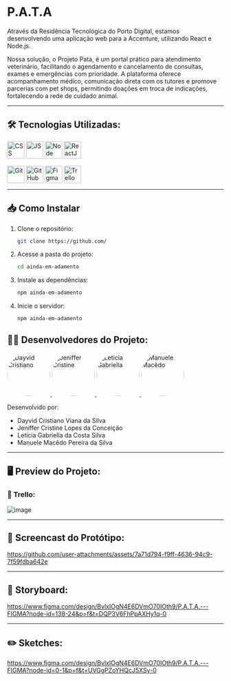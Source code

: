 # P.A.T.A

Através da Residência Tecnológica do Porto Digital, estamos desenvolvendo uma aplicação web para a Accenture, utilizando React e Node.js.

Nossa solução, o Projeto Pata, é um portal prático para atendimento veterinário, facilitando o agendamento e cancelamento de consultas, exames e emergências com prioridade. A plataforma oferece acompanhamento médico, comunicação direta com os tutores e promove parcerias com pet shops, permitindo doações em troca de indicações, fortalecendo a rede de cuidado animal.

---

## 🛠 Tecnologias Utilizadas:

<div style="display: inline_block">
  <img align="center" alt="CSS" heigth="30" width="40" src="https://cdn.jsdelivr.net/gh/devicons/devicon@latest/icons/css3/css3-original.svg">
  <img align="center" alt="JS" heigth="30" width="40" src="https://cdn.jsdelivr.net/gh/devicons/devicon@latest/icons/javascript/javascript-original.svg">
  <img align="center" alt="Node" heigth="30" width="40" src="https://cdn.jsdelivr.net/gh/devicons/devicon@latest/icons/nodejs/nodejs-original.svg">
  <img align="center" alt="ReactJS" heigth="30" width="40" src="https://cdn.jsdelivr.net/gh/devicons/devicon@latest/icons/react/react-original.svg">
</div>

<br>

<div style="display: inline_block">
  <img align="center" alt="Git" heigth="30" width="40" src="https://cdn.jsdelivr.net/gh/devicons/devicon@latest/icons/git/git-original.svg">
  <img align="center" alt="GitHub" heigth="30" width="40" src="https://cdn.jsdelivr.net/gh/devicons/devicon@latest/icons/github/github-original.svg">
  <img align="center" alt="Figma" heigth="30" width="40" src="https://cdn.jsdelivr.net/gh/devicons/devicon@latest/icons/figma/figma-original.svg">
  <img align="center" alt="Trello" heigth="30" width="40" src="https://cdn.jsdelivr.net/gh/devicons/devicon@latest/icons/trello/trello-original.svg">
</div>

---

## 📥 Como Instalar

1. Clone o repositório:
   ```bash
   git clone https://github.com/
   ```
2. Acesse a pasta do projeto:
   ```bash
   cd ainda-em-adamento
   ```
3. Instale as dependências:
   ```bash
   npm ainda-em-adamento
   ```
4. Inicie o servidor:
   ```bash
   npm ainda-em-adamento
   ```

## 👨‍💻 Desenvolvedores do Projeto:

<a href="https://github.com/dayvidcristiano">
  <img style="border-radius: 50%" src="https://avatars.githubusercontent.com/u/180871184?v=4" width="100px;" alt="Dayvid Cristiano"/>
</a>
<a href="https://github.com/jenixcri">
  <img style="border-radius: 50%" src="https://avatars.githubusercontent.com/u/180560755?v=4" width="100px;" alt="Jeniffer Cristine"/>
</a>
<a href="https://github.com/Leticia-Gabs">
  <img style="border-radius: 50%" src="https://avatars.githubusercontent.com/u/179833715?v=4" width="100px;" alt="Letícia Gabriella"/>
</a>
<a href="https://github.com/ManueleMacedo">
  <img style="border-radius: 50%" src="https://avatars.githubusercontent.com/u/170131973?v=4" width="100px;" alt="Manuele Macêdo"/>
</a>

Desenvolvido por:
- Dayvid Cristiano Viana da Silva
- Jeniffer Cristine Lopes da Conceição
- Letícia Gabriella da Costa Silva
- Manuele Macêdo Pereira da Silva

---

## 🖥️ Preview do Projeto:

### 📌 Trello:
![image](https://github.com/user-attachments/assets/bb2c9c47-9777-464a-bdb2-5a523758f729)

---

## 🎥 Screencast do Protótipo:

https://github.com/user-attachments/assets/7a71d794-f9ff-4636-94c9-7f59fdba642e

---

## 🎨 Storyboard:
https://www.figma.com/design/BvlxIOgN4E6DVmO70IOth9/P.A.T.A.---FIGMA?node-id=138-24&p=f&t=DQP3V6FhPpAXHy1q-0

---

## ✏️ Sketches:
https://www.figma.com/design/BvlxIOgN4E6DVmO70IOth9/P.A.T.A.---FIGMA?node-id=0-1&p=f&t=UVGgPZoYHQcJ5XSy-0
